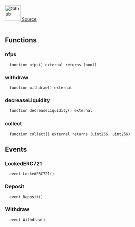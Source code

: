 <a href="https://github.com/AgentFi/agentfi-contracts/blob/main/contracts/interfaces/external/Hyperlock/IERC721PointsDeposits.sol"><img src="/img/github.svg" alt="Github" width="50px"/> Source</a><br/><br/>




## Functions
### nfps
```solidity
  function nfps() external returns (bool)
```




### withdraw
```solidity
  function withdraw() external
```




### decreaseLiquidity
```solidity
  function decreaseLiquidity() external
```




### collect
```solidity
  function collect() external returns (uint256, uint256)
```





## Events
### LockedERC721
```solidity
  event LockedERC721()
```



### Deposit
```solidity
  event Deposit()
```



### Withdraw
```solidity
  event Withdraw()
```



